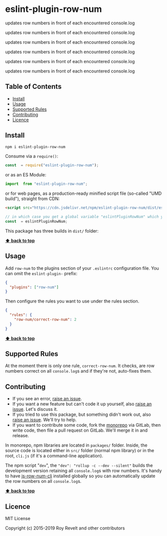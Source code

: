 # eslint-plugin-row-num

updates row numbers in front of each encountered console.log

updates row numbers in front of each encountered console.log

updates row numbers in front of each encountered console.log

updates row numbers in front of each encountered console.log

updates row numbers in front of each encountered console.log

updates row numbers in front of each encountered console.log

## Table of Contents

- [Install](#install)
- [Usage](#usage)
- [Supported Rules](#supported-rules)
- [Contributing](#contributing)
- [Licence](#licence)

## Install

```bash
npm i eslint-plugin-row-num
```

Consume via a `require()`:

```js
const  = require("eslint-plugin-row-num");
```

or as an ES Module:

```js
import  from "eslint-plugin-row-num";
```

or for web pages, as a production-ready minified script file (so-called "UMD build"), straight from CDN:

```html
<script src="https://cdn.jsdelivr.net/npm/eslint-plugin-row-num/dist/eslint-plugin-row-num.umd.js"></script>
```

```js
// in which case you get a global variable "eslintPluginRowNum" which you consume like this:
const  = eslintPluginRowNum;
```

This package has three builds in `dist/` folder:

**[⬆ back to top](#)**

## Usage

Add `row-num` to the plugins section of your `.eslintrc` configuration file. You can omit the `eslint-plugin-` prefix:

```json
{
  "plugins": ["row-num"]
}
```

Then configure the rules you want to use under the rules section.

```json
{
  "rules": {
    "row-num/correct-row-num": 2
  }
}
```

**[⬆ back to top](#)**

## Supported Rules

At the moment there is only one rule, `correct-row-num`. It checks, are row numbers correct on all `console.log`s and if they're not, auto-fixes them.

## Contributing

- If you see an error, [raise an issue](<https://gitlab.com/codsen/codsen/issues/new?issue[title]=eslint-plugin-row-num%20package%20-%20put%20title%20here&issue[description]=**Which%20package%20is%20this%20issue%20for**%3A%20%0Aeslint-plugin-row-num%0A%0A**Describe%20the%20issue%20(if%20necessary)**%3A%20%0A%0A%0A%2Fassign%20%40revelt>).
- If you want a new feature but can't code it up yourself, also [raise an issue](<https://gitlab.com/codsen/codsen/issues/new?issue[title]=eslint-plugin-row-num%20package%20-%20put%20title%20here&issue[description]=**Which%20package%20is%20this%20issue%20for**%3A%20%0Aeslint-plugin-row-num%0A%0A**Describe%20the%20issue%20(if%20necessary)**%3A%20%0A%0A%0A%2Fassign%20%40revelt>). Let's discuss it.
- If you tried to use this package, but something didn't work out, also [raise an issue](<https://gitlab.com/codsen/codsen/issues/new?issue[title]=eslint-plugin-row-num%20package%20-%20put%20title%20here&issue[description]=**Which%20package%20is%20this%20issue%20for**%3A%20%0Aeslint-plugin-row-num%0A%0A**Describe%20the%20issue%20(if%20necessary)**%3A%20%0A%0A%0A%2Fassign%20%40revelt>). We'll try to help.
- If you want to contribute some code, fork the [monorepo](https://gitlab.com/codsen/codsen/) via GitLab, then write code, then file a pull request on GitLab. We'll merge it in and release.

In monorepo, npm libraries are located in `packages/` folder. Inside, the source code is located either in `src/` folder (normal npm library) or in the root, `cli.js` (if it's a command-line application).

The npm script "`dev`", the `"dev": "rollup -c --dev --silent"` builds the development version retaining all `console.log`s with row numbers. It's handy to have [js-row-num-cli](https://www.npmjs.com/package/js-row-num-cli) installed globally so you can automatically update the row numbers on all `console.log`s.

**[⬆ back to top](#)**

## Licence

MIT License

Copyright (c) 2015-2019 Roy Revelt and other contributors
